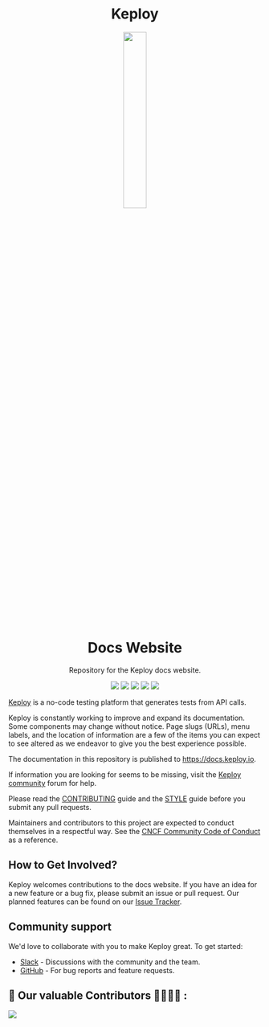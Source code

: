 <div align="center">
<h1>Keploy</h1>
</div>
<p style="text-align:center;" align="center">
  <img align="center" src="https://avatars.githubusercontent.com/u/92252339?s=200&v=4" height="30%" width="30%" />
 <div align="center">
 <h1>Docs Website</h1>
 <p>
Repository for the Keploy docs website.
</p>
</div>
</p>

<p align="center">
<a href="https://github.com/keploy/docs" alt="GitHub contributors">
<img src="https://img.shields.io/github/contributors/keploy/docs.svg" /><a>
<a href="https://github.com/keploy/docs" alt="GitHub issues by-label">
<img src="https://img.shields.io/github/issues/keploy/docs" /></a>
<a href="https://keploy.slack.com/" alt="Slack">
<img src="https://img.shields.io/badge/Slack-@layer5.svg?logo=slack" /></a>
<a href="https://twitter.com/Keployio" alt="Twitter Follow">
<img src="https://img.shields.io/twitter/follow/keploy.svg?label=Follow&style=social" /></a>
<a href="https://github.com/keploy/docs" alt="License">
<img src="https://img.shields.io/github/license/keploy/docs.svg" /></a>
</p>

[Keploy](https://keploy.io) is a no-code testing platform that generates tests from API calls.

Keploy is constantly working to improve and expand its documentation.
Some components may change without notice.
Page slugs (URLs), menu labels, and the location of information are a few of the items you can expect to see altered as we endeavor to give you the best experience possible.

The documentation in this repository is published to https://docs.keploy.io.

If information you are looking for seems to be missing, visit the [Keploy community](https://join.slack.com/t/keploy/shared_invite/zt-12rfbvc01-o54cOG0X1G6eVJTuI_orSA/) forum for help.

Please read the [CONTRIBUTING](/CONTRIBUTING.md) guide and the [STYLE](/STYLE.md) guide before you submit any pull requests.

Maintainers and contributors to this project are expected to conduct themselves in a respectful way.
See the [CNCF Community Code of Conduct](https://github.com/cncf/foundation/blob/master/code-of-conduct.md) as a reference.

## How to Get Involved?

Keploy welcomes contributions to the docs website. If you have an idea for a new feature or a bug fix, please submit an issue or pull request. Our planned features can be found on our [Issue Tracker](https://github.com/keploy/docs/issues/new/choose).

## Community support

We'd love to collaborate with you to make Keploy great. To get started:

- [Slack](https://join.slack.com/t/keploy/shared_invite/zt-12rfbvc01-o54cOG0X1G6eVJTuI_orSA) - Discussions with the community and the team.
- [GitHub](https://github.com/keploy/keploy/issues) - For bug reports and feature requests.

## 📌 Our valuable Contributors 👩‍💻👨‍💻 :

<table>
  <tr>
    <a href="https://github.com/keploy/docs/graphs/contributors">
      <img src="https://contrib.rocks/image?repo=keploy/docs" />
    </a>
  </tr>
</table>
